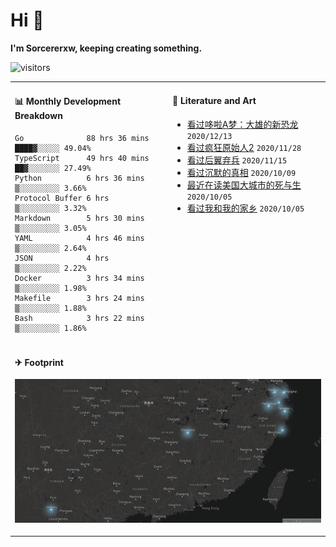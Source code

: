 # Hi 👋

**I'm Sorcererxw, keeping creating something.**

![visitors](https://visitor-badge.glitch.me/badge?page_id=sorcererxw.sorcererx)

<table width="800px">
<tr>
<td valign="top" width="50%">

#### 📊 Monthly Development Breakdown

<!--START_SECTION:waka-->
```text
Go              88 hrs 36 mins ████▓░░░░░ 49.04%
TypeScript      49 hrs 40 mins ██▓░░░░░░░ 27.49%
Python          6 hrs 36 mins  ▒░░░░░░░░░ 3.66%
Protocol Buffer 6 hrs          ▒░░░░░░░░░ 3.32%
Markdown        5 hrs 30 mins  ▒░░░░░░░░░ 3.05%
YAML            4 hrs 46 mins  ▒░░░░░░░░░ 2.64%
JSON            4 hrs          ▒░░░░░░░░░ 2.22%
Docker          3 hrs 34 mins  ▒░░░░░░░░░ 1.98%
Makefile        3 hrs 24 mins  ▒░░░░░░░░░ 1.88%
Bash            3 hrs 22 mins  ▒░░░░░░░░░ 1.86%
```
<!--END_SECTION:waka-->

<td valign="top" width="50%">

#### 💃 Literature and Art

<!--START_SECTION:douban-->
* [看过哆啦A梦：大雄的新恐龙](http://movie.douban.com/subject/34454004/) <code>2020/12/13</code>
* [看过疯狂原始人2](http://movie.douban.com/subject/24298954/) <code>2020/11/28</code>
* [看过后翼弃兵](http://movie.douban.com/subject/32579283/) <code>2020/11/15</code>
* [看过沉默的真相](http://movie.douban.com/subject/33447642/) <code>2020/10/09</code>
* [最近在读美国大城市的死与生](https://book.douban.com/subject/34907883/) <code>2020/10/05</code>
* [看过我和我的家乡](http://movie.douban.com/subject/35051512/) <code>2020/10/05</code>

<!--END_SECTION:douban-->

</td>
</tr>
<tr>
<td colspan="2">

#### ✈ Footprint

![footprint](./footprint.png)

</td>
</tr>
</table>


